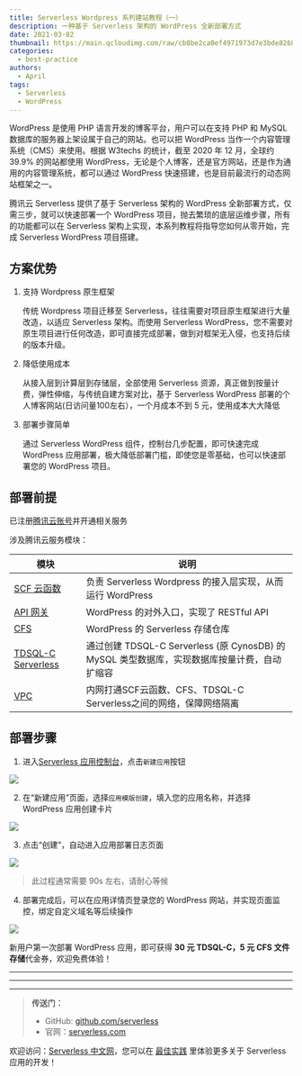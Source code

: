```yaml
---
title: Serverless Wordpress 系列建站教程（一）
description: 一种基于 Serverless 架构的 WordPress 全新部署方式
date: 2021-03-02
thumbnail: https://main.qcloudimg.com/raw/cb8be2ca0ef4971973d7e3bde82687f6.jpg
categories:
  - best-practice
authors:
  - April
tags:
  - Serverless
  - WordPress
---
```


WordPress 是使用 PHP 语言开发的博客平台，用户可以在支持 PHP 和 MySQL 数据库的服务器上架设属于自己的网站。也可以把 WordPress 当作一个内容管理系统（CMS）来使用。根据 W3techs 的统计，截至 2020 年 12 月，全球约 39.9% 的网站都使用 WordPress，无论是个人博客，还是官方网站，还是作为通用的内容管理系统，都可以通过 WordPress 快速搭建，也是目前最流行的动态网站框架之一。

腾讯云 Serverless 提供了基于 Serverless 架构的 WordPress 全新部署方式，仅需三步，就可以快速部署一个 WordPress 项目，抛去繁琐的底层运维步骤，所有的功能都可以在 Serverless 架构上实现，本系列教程将指导您如何从零开始，完成 Serverless WordPress 项目搭建。

## 方案优势

1. 支持 Wordpress 原生框架

   传统 Wordpress 项目迁移至 Serverless，往往需要对项目原生框架进行大量改造，以适应 Serverless 架构。而使用 Serverless WordPress，您不需要对原生项目进行任何改造，即可直接完成部署，做到对框架无入侵，也支持后续的版本升级。

2. 降低使用成本
   
   从接入层到计算层到存储层，全部使用 Serverless 资源，真正做到按量计费，弹性伸缩，与传统自建方案对比，基于 Serverless WordPress 部署的个人博客网站(日访问量100左右），一个月成本不到 5 元，使用成本大大降低

3. 部署步骤简单

   通过 Serverless WordPress 组件，控制台几步配置，即可快速完成 WordPress 应用部署，极大降低部署门槛，即使您是零基础，也可以快速部署您的 WordPress 项目。

## 部署前提

已注册[腾讯云账号](https://cloud.tencent.com/register)并开通相关服务

涉及腾讯云服务模块：

| 模块 | 说明 |
|---------|---------|
| [SCF 云函数](https://cloud.tencent.com/document/product/583/9179)| 负责 Serverless Wordpress 的接入层实现，从而运行 WordPress |
| [API 网关](https://cloud.tencent.com/document/product/628/41654)| WordPress 的对外入口，实现了 RESTful API |
| [CFS](https://cloud.tencent.com/document/product/582/9127)  | WordPress 的 Serverless 存储仓库 |
| [TDSQL-C Serverless](https://cloud.tencent.com/document/product/1003/50853) | 通过创建 TDSQL-C Serverless (原 CynosDB) 的 MySQL 类型数据库，实现数据库按量计费，自动扩缩容|
| [VPC](https://cloud.tencent.com/document/product/215/20046) | 内网打通SCF云函数、CFS、TDSQL-C Serverless之间的网络，保障网络隔离 |

## 部署步骤

1. 进入[Serverless 应用控制台](https://console.cloud.tencent.com/sls)，点击`新建应用`按钮

![](https://main.qcloudimg.com/raw/3d67e8901833c33555b548d70bae8bc2.png)

2. 在“新建应用”页面，选择`应用模版创建`，填入您的应用名称，并选择 WordPress 应用创建卡片

![](https://main.qcloudimg.com/raw/8d0aeebae5618bd8dad94c7d648c6ae7.png)

3. 点击“创建”，自动进入应用部署日志页面

![](https://main.qcloudimg.com/raw/8a34185b0b7ba8f8457c26571dbda64a.png)

> 此过程通常需要 90s 左右，请耐心等候

4. 部署完成后，可以在应用详情页登录您的 WordPress 网站，并实现页面监控，绑定自定义域名等后续操作

![](https://main.qcloudimg.com/raw/23d91490e08ab573187432bde5ef59f1.png)

新用户第一次部署 WordPress 应用，即可获得 **30 元 TDSQL-C，5 元 CFS 文件存储**代金券，欢迎免费体验！

---

---
<div id='scf-deploy-iframe-or-md'></div>

---

> **传送门：**
> - GitHub: [github.com/serverless](https://github.com/serverless/serverless/blob/master/README_CN.md)
> - 官网：[serverless.com](https://serverless.com/)

欢迎访问：[Serverless 中文网](https://serverlesscloud.cn/)，您可以在 [最佳实践](https://serverlesscloud.cn/best-practice) 里体验更多关于 Serverless 应用的开发！